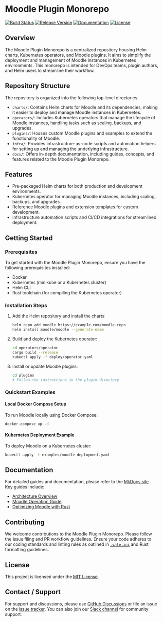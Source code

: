 # Moodle Plugin Monorepo
[![Build Status](https://img.shields.io/badge/Build-Passing-brightgreen)](https://example.com/build-status)
[![Release Version](https://img.shields.io/badge/Release-v1.0.0-blue)](https://example.com/release)
[![Documentation](https://img.shields.io/badge/Docs-Available-informational)](https://example.com/docs)
[![License](https://img.shields.io/badge/License-MIT-yellow)](LICENSE)

## Overview

The Moodle Plugin Monorepo is a centralized repository housing Helm charts, Kubernetes operators, and Moodle plugins. It aims to simplify the deployment and management of Moodle instances in Kubernetes environments. This monorepo is intended for DevOps teams, plugin authors, and Helm users to streamline their workflow.

## Repository Structure

The repository is organized into the following top-level directories:

- `charts/`: Contains Helm charts for Moodle and its dependencies, making it easier to deploy and manage Moodle instances in Kubernetes.
- `operators/`: Includes Kubernetes operators that manage the lifecycle of Moodle instances, handling tasks such as scaling, backups, and upgrades.
- `plugins/`: Houses custom Moodle plugins and examples to extend the functionality of Moodle.
- `infra/`: Provides infrastructure-as-code scripts and automation helpers for setting up and managing the underlying infrastructure.
- `docs/`: Offers in-depth documentation, including guides, concepts, and features related to the Moodle Plugin Monorepo.

## Features

- Pre-packaged Helm charts for both production and development environments.
- Kubernetes operator for managing Moodle instances, including scaling, backups, and upgrades.
- Reference Moodle plugins and extension templates for custom development.
- Infrastructure automation scripts and CI/CD integrations for streamlined deployment.

## Getting Started

### Prerequisites

To get started with the Moodle Plugin Monorepo, ensure you have the following prerequisites installed:

- Docker
- Kubernetes (minikube or a Kubernetes cluster)
- Helm CLI
- Rust toolchain (for compiling the Kubernetes operator)

### Installation Steps

1. Add the Helm repository and install the charts:
   ```bash
   helm repo add moodle https://example.com/moodle-repo
   helm install moodle/moodle --generate-name
   ```

2. Build and deploy the Kubernetes operator:
   ```bash
   cd operators/operator
   cargo build --release
   kubectl apply -f deploy/operator.yaml
   ```

3. Install or update Moodle plugins:
   ```bash
   cd plugins
   # Follow the instructions in the plugin directory
   ```

### Quickstart Examples

#### Local Docker Compose Setup

To run Moodle locally using Docker Compose:

```bash
docker-compose up -d
```

#### Kubernetes Deployment Example

To deploy Moodle on a Kubernetes cluster:

```bash
kubectl apply -f examples/moodle-deployment.yaml
```

## Documentation

For detailed guides and documentation, please refer to the [MkDocs site](docs/index.md). Key guides include:

- [Architecture Overview](docs/concepts/01-architecture.md)
- [Moodle Operation Guide](docs/guides/01-moodle-operation.md)
- [Optimizing Moodle with Rust](docs/guides/05-moodle-optimisations-with-rust.md)

## Contributing

We welcome contributions to the Moodle Plugin Monorepo. Please follow the issue filing and PR workflow guidelines. Ensure your code adheres to our coding standards and linting rules as outlined in [`.vale.ini`](.vale.ini) and Rust formatting guidelines.

## License

This project is licensed under the [MIT License](LICENSE).

## Contact / Support

For support and discussions, please use [GitHub Discussions](https://github.com/example/moodle-plugin-monorepo/discussions) or file an issue on the [issue tracker](https://github.com/example/moodle-plugin-monorepo/issues). You can also join our [Slack channel](https://example.slack.com/moodle-plugin-monorepo) for community support.
